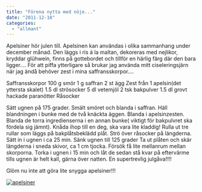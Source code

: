 ```yaml
---
title: "Förena nytta med nöje..."
date: "2011-12-18"
categories: 
  - "allmant"
---
```


Apelsiner hör julen till. Apelsinen kan användas i olika sammanhang under december månad. Den läggs i ris á la maltan, dekoreras med nejlikor, kryddar glühwein, finns på gottebordet och tillför en härlig färg där den bara ligger.... För att piffa ytterligare så brukar jag använda mitt ciseleringsjärn när jag ändå behöver zest i mina saffransskorpor....

Saffransskorpor 100 g smör 1 g saffran 2 st ägg Zest från 1 apelsin(det yttersta skalet) 1.5 dl strösocker 5 dl vetemjöl 2 tsk bakpulver 1.5 dl grovt hackade paranötter Råsocker

Sätt ugnen på 175 grader. Smält smöret och blanda i saffran. Häll blandningen i bunke med de två knäckta äggen. Blanda i apelsinzesten. Blanda de torra ingredienserna i en annan bunke( viktigt för bakpulvret ska fördela sig jämnt). Knåda ihop till en deg, ska vara lite kladdig! Rulla ut tre rullar som läggs på bakplåtsbeklädd plåt. Strö över råsocker på längderna. Sätt in i ugnen i ca 25 min. Sänk ugnen till 125 grader Ta ut plåten och skär längderna i sneda skivor, ca 1 cm tjocka. Försök få lite mellanrum mellan skorporna. Torka i ugnen i 15 min och låt de sedan stå kvar på eftervärme tills ugnen är helt kall, gärna över natten. En supertrevlig julgåva!!!!

Glöm nu inte att göra lite snygga apelsiner!!!

[![](images/pic_179700038-224x300.jpg "apelsiner")](http://import.local/wp-content/uploads/2012/01/pic_179700038.jpg)
